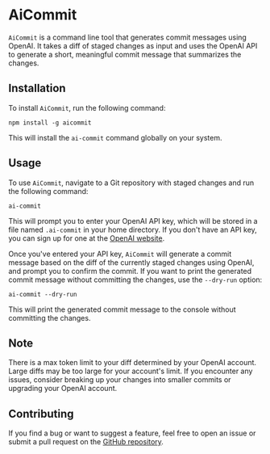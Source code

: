 # AiCommit

`AiCommit` is a command line tool that generates commit messages using OpenAI. It takes a diff of staged changes as input and uses the OpenAI API to generate a short, meaningful commit message that summarizes the changes.

## Installation

To install `AiCommit`, run the following command:

```
npm install -g aicommit
```

This will install the `ai-commit` command globally on your system.

## Usage

To use `AiCommit`, navigate to a Git repository with staged changes and run the following command:

```
ai-commit
```

This will prompt you to enter your OpenAI API key, which will be stored in a file named `.ai-commit` in your home directory. If you don't have an API key, you can sign up for one at the [OpenAI website](https://openai.com/).

Once you've entered your API key, `AiCommit` will generate a commit message based on the diff of the currently staged changes using OpenAI, and prompt you to confirm the commit. If you want to print the generated commit message without committing the changes, use the `--dry-run` option:

```
ai-commit --dry-run
```

This will print the generated commit message to the console without committing the changes.

## Note
There is a max token limit to your diff determined by your OpenAI account. Large diffs may be too large for your account's limit. If you encounter any issues, consider breaking up your changes into smaller commits or upgrading your OpenAI account.

## Contributing

If you find a bug or want to suggest a feature, feel free to open an issue or submit a pull request on the [GitHub repository](https://github.com/your-username/aicommit).